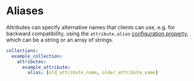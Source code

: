 # Aliases

Attributes can specify alternative names that clients can use, e.g. for
backward compatibility, using the `attribute.alias`
[configuration property](server/usage/configuration.md#properties), which can be a string or an array of
strings.

```yml
collections:
  example_collection:
    attributes:
      example_attribute:
        alias: [old_attribute_name, older_attribute_name]
```
